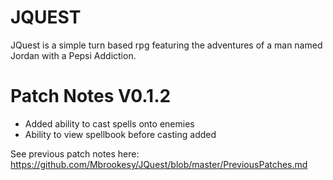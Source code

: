 # JQUEST
JQuest is a simple turn based rpg featuring the adventures of a man named Jordan with a Pepsi Addiction.

# Patch Notes V0.1.2
- Added ability to cast spells onto enemies
- Ability to view spellbook before casting added

See previous patch notes here: https://github.com/Mbrookesy/JQuest/blob/master/PreviousPatches.md
